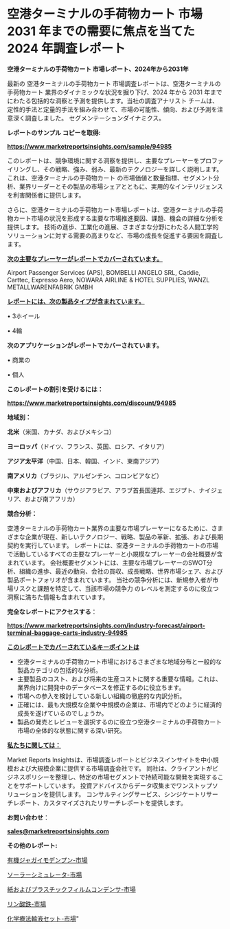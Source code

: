 # 空港ターミナルの手荷物カート 市場 2031 年までの需要に焦点を当てた 2024 年調査レポート

<strong>空港ターミナルの手荷物カート 市場レポート、2024年から2031年</strong>

最新の 空港ターミナルの手荷物カート 市場調査レポートは、空港ターミナルの手荷物カート 業界のダイナミックな状況を掘り下げ、2024 年から 2031 年までにわたる包括的な洞察と予測を提供します。当社の調査アナリスト チームは、定性的手法と定量的手法を組み合わせて、市場の可能性、傾向、および予測を注意深く調査しました。 セグメンテーションダイナミクス。



<strong>レポートのサンプル コピーを取得:</strong> <a href=https://www.marketreportsinsights.com/sample/94985>

<strong><u>https://www.marketreportsinsights.com/sample/94985</u></strong></a>

このレポートは、競争環境に関する洞察を提供し、主要なプレーヤーをプロファイリングし、その戦略、強み、弱み、最新のテクノロジーを詳しく説明します。 これは、空港ターミナルの手荷物カート の市場価値と数量指標、セグメント分析、業界リーダーとその製品の市場シェアとともに、実用的なインテリジェンスを利害関係者に提供します。

さらに、空港ターミナルの手荷物カート市場レポートは、空港ターミナルの手荷物カート市場の状況を形成する主要な市場推進要因、課題、機会の詳細な分析を提供します。 技術の進歩、工業化の進展、さまざまな分野にわたる人間工学的ソリューションに対する需要の高まりなど、市場の成長を促進する要因を調査します。



<strong><u>次の主要なプレーヤーがレポートでカバーされています。</u></strong>

Airport Passenger Services (APS), BOMBELLI ANGELO SRL, Caddie, Carttec, Expresso Aero, NOWARA AIRLINE & HOTEL SUPPLIES, WANZL METALLWARENFABRIK GMBH



<strong><u><b>レポートには、次の製品タイプが含まれています。</b></u></strong>

• 3ホイール

• 4輪



<strong><b>次のアプリケーションがレポートでカバーされています。</b></strong>

• 商業の

• 個人



<strong><b>このレポートの割引を受けるには：</b></strong><a href=https://www.marketreportsinsights.com/discount/94985>

<strong><u>https://www.marketreportsinsights.com/discount/94985</u></strong></a>



<strong>地域別：</strong>



<strong>北米</strong>（米国、カナダ、およびメキシコ）



<strong>ヨーロッパ</strong>（ドイツ、フランス、英国、ロシア、イタリア）



<strong>アジア太平洋</strong>（中国、日本、韓国、インド、東南アジア）



<strong>南アメリカ</strong>（ブラジル、アルゼンチン、コロンビアなど）



<strong>中東およびアフリカ</strong>（サウジアラビア、アラブ首長国連邦、エジプト、ナイジェリア、および南アフリカ）



<strong>競合分析：</strong>

空港ターミナルの手荷物カート業界の主要な市場プレーヤーになるために、さまざまな企業が現在、新しいテクノロジー、戦略、製品の革新、拡張、および長期契約を実行しています。 レポートには、空港ターミナルの手荷物カートの市場で活動しているすべての主要なプレーヤーと小規模なプレーヤーの会社概要が含まれています。 会社概要セグメントには、主要な市場プレーヤーのSWOT分析、組織の進歩、最近の動向、会社の買収、成長戦略、世界市場シェア、および製品ポートフォリオが含まれています。 当社の競争分析には、新規参入者が市場リスクと課題を特定して、当該市場の競争力 のレベルを測定するのに役立つ洞察に満ちた情報も含まれています。



<strong>完全なレポートにアクセスする</strong>：

<a href=https://www.marketreportsinsights.com/industry-forecast/airport-terminal-baggage-carts-industry-94985>

<strong><u>https://www.marketreportsinsights.com/industry-forecast/airport-terminal-baggage-carts-industry-94985</u></strong></a>



<strong><u><b>このレポートでカバーされているキーポイントは</b></u></strong>
<ul>
  <li>空港ターミナルの手荷物カート市場におけるさまざまな地域分布と一般的な製品カテゴリの包括的な分析。</li>
  <li>主要製品のコスト、および将来の生産コストに関する重要な情報。これは、業界向けに開発中のデータベースを修正するのに役立ちます。</li>
  <li>市場への参入を検討している新しい組織の徹底的な内訳分析。</li>
  <li>正確には、最も大規模な企業や中規模の企業は、市場内でどのように経済的成長を遂げているのでしょうか。</li>
  <li>製品の発売とレビューを選択するのに役立つ空港ターミナルの手荷物カート市場の全体的な状態に関する深い研究。</li>
</ul>


<strong><u><b>私たちに関しては：</b></u></strong>

Market Reports Insightsは、市場調査レポートとビジネスインサイトを中小規模および大規模企業に提供する市場調査会社です。 同社は、クライアントがビジネスポリシーを整理し、特定の市場セグメントで持続可能な開発を実現することをサポートしています。 投資アドバイスからデータ収集までワンストップソリューションを提供します。 コンサルティングサービス、シンジケートリサーチレポート、カスタマイズされたリサーチレポートを提供します。



<strong><b>お問い合わせ</b></strong>：

<a href=mailto:sales@marketreportsinsights.com>

<strong><u>sales@marketreportsinsights.com</u></strong></a>



<strong>その他のレポート:</strong>

<a href=https://www.linkedin.com/pulse/有機ジャガイモデンプン-市場-2023-総利益と主要ベンダー-2030-pr-news-hub-i3adf/>有機ジャガイモデンプン-市場</a>

<a href=https://www.linkedin.com/pulse/ソーラーシミュレータ-市場-2023-swot-分析と成長率-2030-pr-news-hub-umdjf/>ソーラーシミュレータ-市場</a>

<a href=https://www.linkedin.com/pulse/紙およびプラスチックフィルムコンデンサ-市場-2023-swot-分析と成長率-2030-pr-news-hub-zu1kf/>紙およびプラスチックフィルムコンデンサ-市場</a>

<a href=https://www.linkedin.com/pulse/リン酸鉄-市場-2023-推進要因と成長機会-2030-consumer-connection-collective-360-yeplf/>リン酸鉄-市場</a>

<a href=https://www.linkedin.com/pulse/化学療法輸液セット-市場-2023-新興市場-将来の動向と市場需要-2030-fa0af/>化学療法輸液セット-市場</a>"
